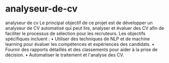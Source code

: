 # analyseur-de-cv
analyseur de cv
Le principal objectif de ce projet est de développer un analyseur de CV automatisé qui peut lire, analyser et évaluer des CV afin de faciliter le processus de sélection pour les recruteurs. Les objectifs spécifiques incluent :
•	Utiliser des techniques de NLP et de machine learning pour évaluer les compétences et expériences des candidats.
•	Fournir des rapports détaillés et des classements pour aider à la prise de décision.
•	Automatiser le traitement et l'analyse des CV.
